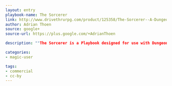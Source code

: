 ```yaml
---
layout: entry
playbook-name: The Sorcerer 
link: http://www.drivethrurpg.com/product/125358/The-Sorcerer--A-Dungeon-World-Playbook
author: Adrian Thoen
source: google+
source-url: https://plus.google.com/+AdrianThoen

description: ""The Sorcerer is a Playbook designed for use with Dungeon World and Inverse World. As The Sorcerer, you channel your constantly shifting emotions into powerful, wild magic with unusual results. So open up your heart, get in touch with your emotions, and let the magic fly!""

categories:
- magic-user

tags:
- commercial
- cc-by
---
```

